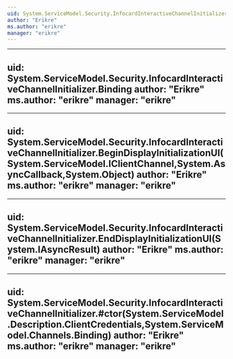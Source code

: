 ```yaml
---
uid: System.ServiceModel.Security.InfocardInteractiveChannelInitializer
author: "Erikre"
ms.author: "erikre"
manager: "erikre"
---
```


---
uid: System.ServiceModel.Security.InfocardInteractiveChannelInitializer.Binding
author: "Erikre"
ms.author: "erikre"
manager: "erikre"
---

---
uid: System.ServiceModel.Security.InfocardInteractiveChannelInitializer.BeginDisplayInitializationUI(System.ServiceModel.IClientChannel,System.AsyncCallback,System.Object)
author: "Erikre"
ms.author: "erikre"
manager: "erikre"
---

---
uid: System.ServiceModel.Security.InfocardInteractiveChannelInitializer.EndDisplayInitializationUI(System.IAsyncResult)
author: "Erikre"
ms.author: "erikre"
manager: "erikre"
---

---
uid: System.ServiceModel.Security.InfocardInteractiveChannelInitializer.#ctor(System.ServiceModel.Description.ClientCredentials,System.ServiceModel.Channels.Binding)
author: "Erikre"
ms.author: "erikre"
manager: "erikre"
---
